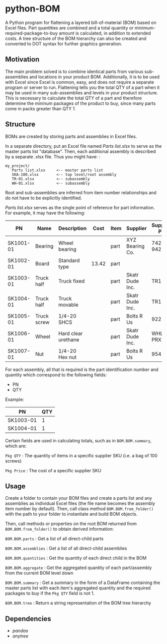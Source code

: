 python-BOM
==========

A Python program for flattening a layered bill-of-material (BOM) based on Excel
files. Part quantities are combined and a total quantity or
minimum-required-package-to-buy amount is calculated, in addition to extended
costs. A tree structure of the BOM hierarchy can also be created and converted
to DOT syntax for further graphics generation.

Motivation
----------

The main problem solved is to combine identical parts from various
sub-assemblies and locations in your product BOM. Additionally, it is to be used
with Excel since Excel is common, easy, and does not require a separate program
or server to run. Flattening tells you the total QTY of a part when it may be
used in many sub-assemblies and levels in your product structure. This is
necessary to calculate the total QTY of a part and therefore determine the
mininum packages of the product to buy, since many parts come in packs greater
than QTY 1.

Structure
---------

BOMs are created by storing parts and assemblies in Excel files.

In a separate directory, put an Excel file named *Parts list.xlsx* to serve as
the master parts list \"database\". Then, each additional assembly is described
by a separate .xlsx file. Thus you might have: :

    my_project/
       Parts list.xlsx     <-- master parts list
       SKA-100.xlsx        <-- top level/root assembly
       TR-01.xlsx          <-- subassembly
       WH-01.xlsx          <-- subassembly

Root and sub-assemblies are inferred from item number relationships and do not
have to be explicitly identified.

*Parts list.xlsx* serves as the single point of reference for part information.
For example, it may have the following:

| PN          | Name          | Description           | Cost    | Item    | Supplier            | Supplier PN     | Pkg QTY   | Pkg Price  |
| ----------- | ------------- | --------------------- | ------- | ------- | ------------------- | --------------- | --------- | ---------- |
| SK1001-01   | Bearing       | Wheel bearing         |         | part    | XYZ Bearing Co.     | 74295-942       | 1         | 2.99       |
| SK1002-01   | Board         | Standard type         | 13.42   | part    |                     |                 |           |            |
| SK1003-01   | Truck half    | Truck fixed           |         | part    | Skatr Dude Inc.     | TR1-A           | 1         | 9.87       |
| SK1004-01   | Truck half    | Truck movable         |         | part    | Skatr Dude Inc.     | TR1-B           | 1         | 12.25      |
| SK1005-01   | Truck screw   | 1/4-20 SHCS           |         | part    | Bolts R Us          | 92220A          | 50        | 12.86      |
| SK1006-01   | Wheel         | Hard clear urethane   |         | part    | Skatr Dude Inc.     | WHL-PRX         | 4         | 9.87       |
| SK1007-01   | Nut           | 1/4-20 Hex nut        |         | part    | Bolts R Us          | 95479A          | 50        | 4.88       |

For each assembly, all that is required is the part identification number and
quantity which correspond to the following fields:

- PN
- QTY

Example:

| PN          | QTY   |
| ----------- | ----- |
| SK1003-01   | 1     |
| SK1004-01   | 1     |

Certain fields are used in calculating totals, such as in `BOM.BOM.summary`,
which are:

`Pkg QTY`
  : The quantity of items in a specific supplier SKU (i.e. a bag of 100 screws)

`Pkg Price`
  : The cost of a specific supplier SKU                                        

Usage
-----

Create a folder to contain your BOM files and create a parts list and any
assemblies as individual Excel files (the file name becomes the assembly item
number by default). Then, call class method `BOM.BOM.from_folder()` with the
path to your folder to instantiate and build BOM objects.

Then, call methods or properties on the root BOM returned from
`BOM.BOM.from_folder()` to obtain derived information:

`BOM.BOM.parts`
  : Get a list of all direct-child parts

`BOM.BOM.assemblies`
  : Get a list of all direct-child assemblies

`BOM.BOM.quantities`
  : Get the quantity of each direct child in the BOM

`BOM.BOM.aggregate`
  : Get the aggregated quantity of each part/assembly from the current
    BOM level down

`BOM.BOM.summary`
  : Get a summary in the form of a DataFrame containing the master parts
    list with each item\'s aggregated quantity and the required packages
    to buy if the `Pkg QTY` field is not 1.

`BOM.BOM.tree`
  : Return a string representation of the BOM tree hierarchy

Dependencies
------------

- *pandas*
- *anytree*
